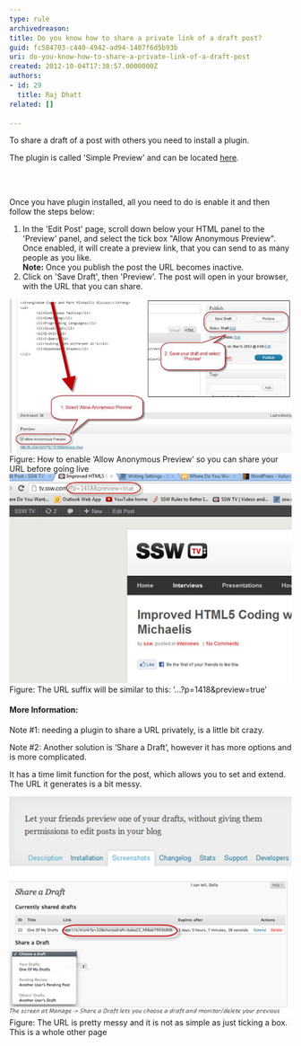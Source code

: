 ```yaml
---
type: rule
archivedreason: 
title: Do you know how to share a private link of a draft post?
guid: fc584703-c440-4942-ad94-1487f6d5b93b
uri: do-you-know-how-to-share-a-private-link-of-a-draft-post
created: 2012-10-04T17:38:57.0000000Z
authors:
- id: 29
  title: Raj Dhatt
related: []

---
```



<p>To share a draft of a post with others you need to install a plugin.</p><p>The plugin is called 'Simple Preview' and can be located 
   <a href="http://gabriel.nagmay.com/2009/10/simple-preview/" target="_blank">here</a>​. </p>
<br><excerpt class='endintro'></excerpt><br>
<p>Once you have plugin installed, all you need to do is enable it and then follow the steps below:</p>
<ol>
<li>In the 'Edit Post' page, scroll down below your HTML panel to the 'Preview' panel, and select the tick box "Allow Anonymous Preview".<br>
Once enabled, it will create a preview link, that you can send to as many people as you like. <br>
<strong>Note:</strong> Once you publish the post the URL becomes inactive.</li>
<li>Click on 'Save Draft', then 'Preview'. The post will open in your browser, with the URL that you can share.</li>
</ol>
<img class="ms-rteCustom-ImageArea" alt="NOT Done Email" src="wp-allow-anonymous-preview.jpg" style="width:600px;" />
<span class="ms-rteCustom-FigureNormal">Figure: How to enable ‘Allow Anonymous Preview’ so you can share your URL before going live</span>

<img class="ms-rteCustom-ImageArea" alt="NOT Done Email" src="wp-preview-url.jpg" />
<span class="ms-rteCustom-FigureNormal">Figure: The URL suffix will be similar to this: ‘…?p=1418&preview=true’</span>

<h4>More Information:</h4>
<p>Note #1: needing a plugin to share a URL privately, is a little bit crazy.</p>
<p>Note #2: Another solution is ‘Share a Draft’, however it has more options and is more complicated.</p>
<p>It has a time limit function for the post, which allows you to set and extend. The URL it generates is a bit messy.</p>

<img class="ms-rteCustom-ImageArea" alt="NOT Done Email" src="wp-share-draft-screenshot.jpg" />
<span class="ms-rteCustom-FigureNormal">Figure: The URL is pretty messy and it is not as simple as just ticking a box. This is a whole other page</span>



